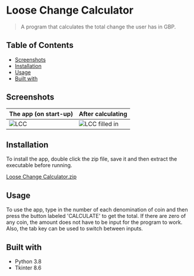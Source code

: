 # Loose Change Calculator
> A program that calculates the total change the user has in GBP.


<!-- TABLE OF CONTENTS -->
## Table of Contents
* [Screenshots](#screenshots)
* [Installation](#installation)
* [Usage](#usage)
* [Built with](#built-with)


<!-- Screenshots -->
## Screenshots
| The app (on start-up) | After calculating |
| --- | --- |
| ![LCC](https://user-images.githubusercontent.com/44094740/98406966-c2b00280-2066-11eb-8773-5f855aa8fdbf.png) | ![LCC filled in](https://user-images.githubusercontent.com/44094740/98407627-e4f65000-2067-11eb-89a2-cabf69c21466.png) |


<!-- How to install the program -->
## Installation
To install the app, double click the zip file, save it and then extract the executable before running.

[Loose Change Calculator.zip](https://github.com/Jamnic98/scrabble-scorekeeper/files/5503298/Loose.Change.Calculator.zip)


<!-- Usage examples -->
## Usage
To use the app, type in the number of each denomination of coin and then press the button labeled 'CALCULATE' to get the total.
If there are zero of any coin, the amount does not have to be input for the program to work. Also, the tab key can be used to switch between inputs.


<!-- Technologies used in development -->
## Built with
* Python 3.8
* Tkinter 8.6
